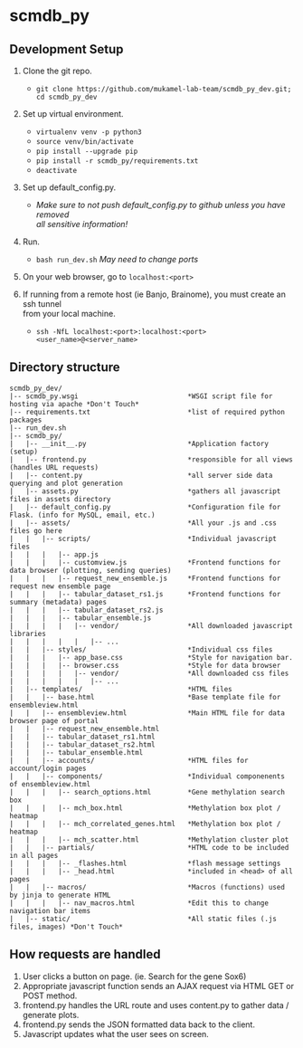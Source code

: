# scmdb_py

## Development Setup
1. Clone the git repo.

   * `git clone https://github.com/mukamel-lab-team/scmdb_py_dev.git; cd scmdb_py_dev`

2. Set up virtual environment. 

   * `virtualenv venv -p python3`
   * `source venv/bin/activate`
   * `pip install --upgrade pip`
   * `pip install -r scmdb_py/requirements.txt`
   * `deactivate`

3. Set up default_config.py.
   * *Make sure to not push default_config.py to github unless you have removed  
all sensitive information!*
4. Run.
   * `bash run_dev.sh` *May need to change ports*
5. On your web browser, go to `localhost:<port>`
6. If running from a remote host (ie Banjo, Brainome), you must create an ssh tunnel  
from your local machine.
   * `ssh -NfL localhost:<port>:localhost:<port> <user_name>@<server_name>`


## Directory structure
```
scmdb_py_dev/
|-- scmdb_py.wsgi                           *WSGI script file for hosting via apache *Don't Touch*
|-- requirements.txt                        *list of required python packages
|-- run_dev.sh
|-- scmdb_py/
|   |-- __init__.py                         *Application factory (setup)
|   |-- frontend.py                         *responsible for all views (handles URL requests)
|   |-- content.py                          *all server side data querying and plot generation
|   |-- assets.py                           *gathers all javascript files in assets directory
|   |-- default_config.py                   *Configuration file for Flask. (info for MySQL, email, etc.)
|   |-- assets/                             *All your .js and .css files go here
|   |   |-- scripts/                        *Individual javascript files
|   |   |   |-- app.js                      
|   |   |   |-- customview.js               *Frontend functions for data browser (plotting, sending queries)
|   |   |   |-- request_new_ensemble.js     *Frontend functions for request new ensemble page
|   |   |   |-- tabular_dataset_rs1.js      *Frontend functions for summary (metadata) pages
|   |   |   |-- tabular_dataset_rs2.js
|   |   |   |-- tabular_ensemble.js
|   |   |   |   |-- vendor/                 *All downloaded javascript libraries
|   |   |   |   |   |-- ...
|   |   |-- styles/                         *Individual css files
|   |   |   |-- app_base.css                *Style for navigation bar.
|   |   |   |-- browser.css                 *Style for data browser
|   |   |   |   |-- vendor/                 *All downloaded css files
|   |   |   |   |   |-- ...
|   |-- templates/                          *HTML files 
|   |   |-- base.html                       *Base template file for ensembleview.html
|   |   |-- ensembleview.html               *Main HTML file for data browser page of portal
|   |   |-- request_new_ensemble.html
|   |   |-- tabular_dataset_rs1.html
|   |   |-- tabular_dataset_rs2.html
|   |   |-- tabular_ensemble.html
|   |   |-- accounts/                       *HTML files for account/login pages
|   |   |-- components/                     *Individual componenents of ensembleview.html
|   |   |   |-- search_options.html         *Gene methylation search box
|   |   |   |-- mch_box.html                *Methylation box plot / heatmap
|   |   |   |-- mch_correlated_genes.html   *Methylation box plot / heatmap
|   |   |   |-- mch_scatter.html            *Methylation cluster plot
|   |   |-- partials/                       *HTML code to be included in all pages
|   |   |   |-- _flashes.html               *flash message settings
|   |   |   |-- _head.html                  *included in <head> of all pages
|   |   |-- macros/                         *Macros (functions) used by jinja to generate HTML
|   |   |   |-- nav_macros.html             *Edit this to change navigation bar items
|   |-- static/                             *All static files (.js files, images) *Don't Touch*
```

## How requests are handled
1. User clicks a button on page. (ie. Search for the gene Sox6)
2. Appropriate javascript function sends an AJAX request via HTML GET or POST method.
3. frontend.py handles the URL route and uses content.py to gather data / generate plots.
4. frontend.py sends the JSON formatted data back to the client.
5. Javascript updates what the user sees on screen. 
